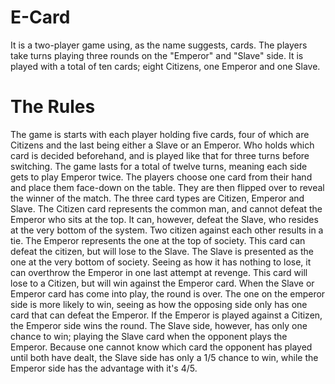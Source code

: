 # E-Card
It is a two-player game using, as the name suggests, cards. The players take turns playing three rounds on the "Emperor" and "Slave" side.
It is played with a total of ten cards; eight Citizens, one Emperor and one Slave.
# The Rules
The game is starts with each player holding five cards, four of which are Citizens and the last being either a Slave or an Emperor. Who holds which card is decided beforehand, and is played like that for three turns before switching. The game lasts for a total of twelve turns, meaning each side gets to play Emperor twice. The players choose one card from their hand and place them face-down on the table. They are then flipped over to reveal the winner of the match.
The three card types are Citizen, Emperor and Slave.
The Citizen card represents the common man, and cannot defeat the Emperor who sits at the top. It can, however, defeat the Slave, who resides at the very bottom of the system. Two citizen against each other results in a tie.
The Emperor represents the one at the top of society. This card can defeat the citizen, but will lose to the Slave.
The Slave is presented as the one at the very bottom of society. Seeing as how it has nothing to lose, it can overthrow the Emperor in one last attempt at revenge. This card will lose to a Citizen, but will win against the Emperor card.
When the Slave or Emperor card has come into play, the round is over. The one on the emperor side is more likely to win, seeing as how the opposing side only has one card that can defeat the Emperor. If the Emperor is played against a Citizen, the Emperor side wins the round. The Slave side, however, has only one chance to win; playing the Slave card when the opponent plays the Emperor. Because one cannot know which card the opponent has played until both have dealt, the Slave side has only a 1/5 chance to win, while the Emperor side has the advantage with it's 4/5.
